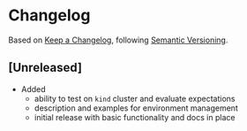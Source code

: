 # Changelog

Based on [Keep a Changelog](https://keepachangelog.com/en/1.0.0/),
following [Semantic Versioning](https://semver.org/spec/v2.0.0.html).

## [Unreleased]

- Added
  - ability to test on `kind` cluster and evaluate expectations
  - description and examples for environment management
  - initial release with basic functionality and docs in place
